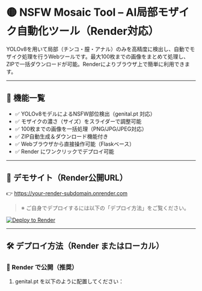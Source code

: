 # 🟡 NSFW Mosaic Tool – AI局部モザイク自動化ツール（Render対応）

YOLOv8を用いて局部（チンコ・膣・アナル）のみを高精度に検出し、自動でモザイク処理を行うWebツールです。最大100枚までの画像をまとめて処理し、ZIPで一括ダウンロードが可能。Renderによりブラウザ上で簡単に利用できます。

---

## 🔧 機能一覧

- ✅ YOLOv8モデルによるNSFW部位検出（genital.pt 対応）
- ✅ モザイクの濃さ（サイズ）をスライダーで調整可能
- ✅ 100枚までの画像を一括処理（PNG/JPG/JPEG対応）
- ✅ ZIP自動生成＆ダウンロード機能付き
- ✅ Webブラウザから直接操作可能（Flaskベース）
- ✅ Render にワンクリックでデプロイ可能

---

## 🚀 デモサイト（Render公開URL）

👉 https://your-render-subdomain.onrender.com

> ※ ご自身でデプロイするには以下の「デプロイ方法」をご覧ください。

[![Deploy to Render](https://render.com/images/deploy-to-render-button.svg)](https://render.com/deploy?repo=https://github.com/kenbo-7net/nsfw-mozaiku-tool)

---

## 🛠️ デプロイ方法（Render またはローカル）

### 🔹 Render で公開（推奨）

1. genital.pt を以下のように配置してください：

